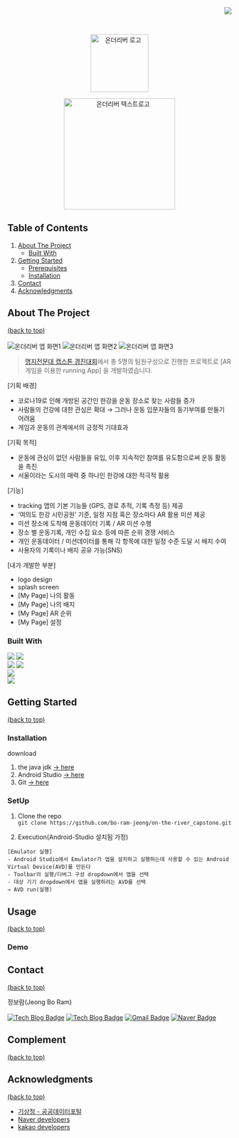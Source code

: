 <p align="right">
<a href="https://github.com/bo-ram-jeong/on-the-river_capstone"><img src="https://hits.seeyoufarm.com/api/count/incr/badge.svg?url=https%3A%2F%2Fgithub.com%2Fbo-ram-jeong&count_bg=%23F12793&title_bg=%23171617&icon=github.svg&icon_color=%23E7E7E7&title=GitHub&edge_flat=false)"/></a>
</p>
</br>
<p align="center"><img src="https://user-images.githubusercontent.com/84834172/183089231-3dfb8170-101c-485b-b6c6-1b3e09a623f6.png" alt="온더리버 로고" width=130px /></p>
<p align="center"><img src="https://user-images.githubusercontent.com/84834172/183088508-0195e6fa-762c-48d8-8f37-0fef31256cdd.png" alt="온더리버 텍스트로고" width=250px /></p>

## Table of Contents
1. [About The Project](#about-the-project)
    - [Built With](#built-with)
2. [Getting Started](#getting-started)
    - [Prerequisites](#prerequisites)
    - [Installation](#installation)
3. [Contact](#contact)
4. [Acknowledgments](#acknowledgments)

## About The Project
[(back to top)](#table-of-contents)<br/><br/>
<img src="https://user-images.githubusercontent.com/84834172/183121502-5863535b-639a-45b7-b295-f670483f5030.png" alt="온더리버 앱 화면1" />
<img src="https://user-images.githubusercontent.com/84834172/183121508-5a3e4abf-1da3-4cc3-8dff-7c05ce68c5cf.png" alt="온더리버 앱 화면2" />
<img src="https://user-images.githubusercontent.com/84834172/183122645-29f592b0-8f3f-4ae1-beb5-08d9cd18de83.png" alt="온더리버 앱 화면3" />

> <a href="https://cafe.naver.com/mjcs337">명지전문대 캡스톤 경진대회</a>에서 총 5명의 팀원구성으로 진행한 프로젝트로 [AR 게임을 이용한 running App] 을 개발하였습니다.

[기획 배경]
- 코로나19로 인해 개방된 공간인 한강을 운동 장소로 찾는 사람들 증가
- 사람들의 건강에 대한 관심은 확대 → 그러나 운동 입문자들의 동기부여를 만들기 어려움
- 게임과 운동의 관계에서의 긍정적 기대효과

[기획 목적]
- 운동에 관심이 없던 사람들을 유입, 이후 지속적인 참여를 유도함으로써 운동 활동을 촉진
- 서울이라는 도시의 매력 중 하나인 한강에 대한 적극적 활용

[기능]
- tracking 앱의 기본 기능들 (GPS, 경로 추적, 기록 측정 등) 제공
- ‘여의도 한강 시민공원’ 기준,  일정 지점 혹은 장소마다 AR 활용 미션 제공
- 미션 장소에 도착해 운동데이터 기록 / AR 미션 수행
- 장소 별 운동기록, 개인 수집 요소 등에 따른 순위 경쟁 서비스
- 개인 운동데이터 / 미션데이터를 통해 각 항목에 대한 일정 수준 도달 시 배지 수여
- 사용자의 기록이나 배지 공유 가능(SNS)

[내가 개발한 부분]
  - logo design
  - splash screen
  - [My Page] 나의 활동
  - [My Page] 나의 배지
  - [My Page] AR 순위
  - [My Page] 설정
	
### Built With
<a href="https://developer.android.com/?hl=ko"><img src="https://img.shields.io/badge/Android-3DDC84?style=flat-square&logo=Android&logoColor=white"/></a>
<a href="https://developer.android.com/studio?gclid=CjwKCAjw3K2XBhAzEiwAmmgrApuGSt607re8P5ghbZZFyMB4FnREisCQPJNChxWbvRAU0QCSrQz2GBoCtYUQAvD_BwE&gclsrc=aw.ds"><img src="https://img.shields.io/badge/Android Studio-3DDC84?style=flat-square&logo=Android Studio&logoColor=white"/></a>
<br/>
<a href="https://www.java.com/ko/"><img src="https://user-images.githubusercontent.com/84834172/182914035-4bd5d509-cf68-40ba-a641-5c1bf76fc5d9.svg"/></a>
<a href="https://kotlinlang.org/"><img src="https://img.shields.io/badge/Kotlin-7F52FF?style=flat-square&logo=Kotlin&logoColor=white"/></a>
<br/>
<a href="https://firebase.google.com/?hl=ko&gclid=CjwKCAjw3K2XBhAzEiwAmmgrAmKmQPnuGPgCoOKuVQyW-5iqhSE9MIsh96di7zZCR5qvgTdqAiCkdRoC9JQQAvD_BwE&gclsrc=aw.ds"><img src="https://img.shields.io/badge/Firebase-FFCA28?style=flat-square&logo=Firebase&logoColor=black"/></a>
<br/>
<a href="https://www.figma.com//"><img src="https://img.shields.io/badge/Figma-F24E1E?style=flat-square&logo=Figma&logoColor=white"/></a>


## Getting Started
[(back to top)](#table-of-contents)<br/>

### Installation 
download
1. the java jdk
<a href="https://devyurim.github.io/development%20environment/java/2018/05/02/java-1.html">→ here</a>
2. Android Studio
<a href="https://developer.android.com/studio/install?hl=ko">→ here</a>
3. Git
<a href="http://git-scm.com/download/win">→ here</a>

###  SetUp
1. Clone the repo<br/>
```git clone https://github.com/bo-ram-jeong/on-the-river_capstone.git```

2. Execution(Android-Studio 설치됨 가정)

```  
[Emulator 실행]
- Android Studio에서 Emulator가 앱을 설치하고 실행하는데 사용할 수 있는 Android Virtual Device(AVD)를 만든다
- Toolbar의 실행/디버그 구성 dropdown에서 앱을 선택
- 대상 기기 dropdown에서 앱을 실행하려는 AVD를 선택
→ AVD run(실행)
```

## Usage
[(back to top)](#table-of-contents)<br/>
### Demo

## Contact
[(back to top)](#table-of-contents)<br/>

정보람(Jeong Bo Ram)
<br/><br/>
[![Tech Blog Badge](http://img.shields.io/badge/-Git%20Hub-black?style=flat-square&logo=github&link=https://github.com/bo-ram-jeong)](https://github.com/bo-ram-jeong)
[![Tech Blog Badge](http://img.shields.io/badge/-Tech%20blog-black?style=flat-square&logo=github&link=https://bo-ram-jeong.github.io/)](https://bo-ram-jeong.github.io/)
[![Gmail Badge](https://img.shields.io/badge/boram33377@gmail.com-d14836?style=flat-square&logo=Gmail&logoColor=white&link=mailto:boram33377@gmail.com)](mailto:boram33377@gmail.com)
[![Naver Badge](https://img.shields.io/badge/brj34@naver.com-03C75A?style=flat-square&logo=Naver&logoColor=white&link=mailto:brj34@naver.com)](mailto:brj34@naver.com)


## Complement
[(back to top)](#table-of-contents)<br/>

## Acknowledgments
[(back to top)](#table-of-contents)<br/>
- <a href="https://www.data.go.kr/tcs/dss/selectDataSetList.do?keyword=%EA%B8%B0%EC%83%81%EC%B2%AD">기상청 - 공공데이터포털</a>
- <a href="https://developers.naver.com/docs/login/api/api.md">Naver developers</a>
- <a href="https://developers.kakao.com/docs/latest/ko/kakaologin/rest-api">kakao developers</a>


